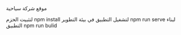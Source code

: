 موقع شركة سياحية 

لتثبيت الحزم npm install
لتشغيل التطبيق في بيئة التطوير npm run serve
لبناء التطبيق npm run bulid
